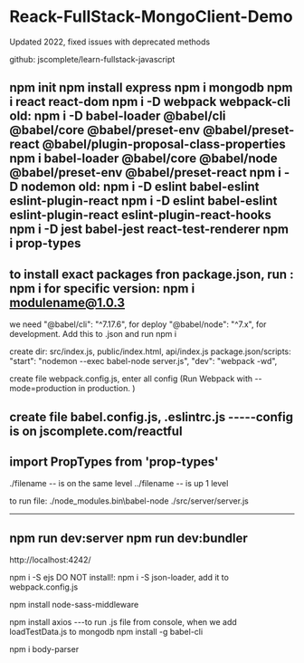 # Reack-FullStack-MongoClient-Demo
Updated 2022, fixed issues with deprecated methods

github:
jscomplete/learn-fullstack-javascript

npm init
npm install express
npm i mongodb
npm i react react-dom
npm i -D webpack webpack-cli
old: npm i -D babel-loader @babel/cli @babel/core @babel/preset-env @babel/preset-react @babel/plugin-proposal-class-properties
npm i babel-loader @babel/core @babel/node @babel/preset-env @babel/preset-react
npm i -D nodemon
old: npm i -D eslint babel-eslint eslint-plugin-react
npm i -D eslint babel-eslint eslint-plugin-react eslint-plugin-react-hooks
npm i -D jest babel-jest react-test-renderer
npm i prop-types
----------------
to install exact packages fron package.json, run : 
npm i
for specific version:
npm i modulename@1.0.3
--------------

we need "@babel/cli": "^7.17.6", for deploy
"@babel/node": "^7.x", for development. Add this to .json and run npm i 

create dir: src/index.js, public/index.html, api/index.js
package.json/scripts: 
    "start": "nodemon --exec babel-node server.js",
    "dev": "webpack -wd",

create file webpack.config.js, enter all config
(Run Webpack with --mode=production in production. )


create file babel.config.js, .eslintrc.js
-----config is on jscomplete.com/reactful
-------------------
import PropTypes from 'prop-types' 
--------------------
./filename   -- is on the same level
../filename  -- is up 1 level

to run file:
./node_modules\.bin\babel-node ./src/server/server.js

------------
npm run dev:server
npm run dev:bundler
--------------
 http://localhost:4242/

 npm i -S ejs
 DO NOT install!:   npm i -S json-loader, add it to webpack.config.js

 npm install node-sass-middleware

 npm install axios
---to run .js file from console, when we add loadTestData.js to mongodb
 npm install -g babel-cli

 npm i body-parser
